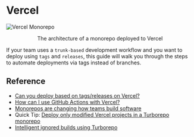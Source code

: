# Vercel

![Vercel Monorepo](./images/monorepo.avif 'Title')

<p style="text-align: center;">The architecture of a monorepo deployed to Vercel</p>

If your team uses a `trunk-based` development workflow and you want to deploy using `tags` and `releases`,
this guide will walk you through the steps to automate deployments via tags instead of branches.

## Reference

- [Can you deploy based on tags/releases on Vercel?](https://vercel.com/guides/can-you-deploy-based-on-tags-releases-on-vercel)
- [How can I use GitHub Actions with Vercel?](https://vercel.com/guides/how-can-i-use-github-actions-with-vercel)
- [Monorepos are changing how teams build software](https://vercel.com/blog/monorepos)
- Quick Tip: [Deploy only modified Vercel projects in a Turborepo monorepo](https://www.joostschuur.com/blog/quick-tip-deploy-only-modified-vercel-projects-in-a-turborepo-monorepo)
- [Intelligent ignored builds using Turborepo](https://vercel.com/changelog/intelligent-ignored-builds-using-turborepo)
